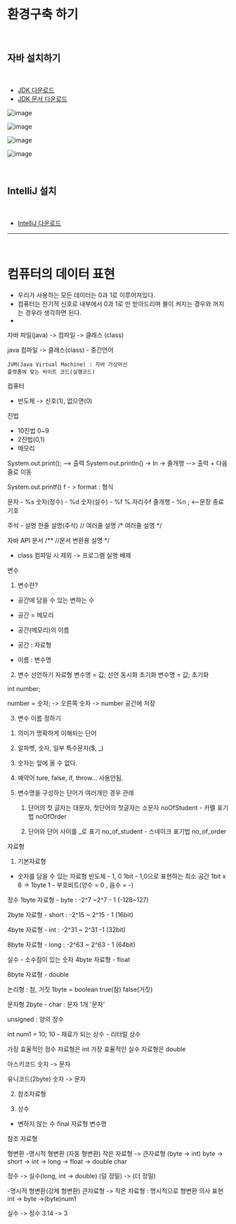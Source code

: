 # 환경구축 하기
<br>

## 자바 설치하기 
<br>

- <a href="https://www.oracle.com/kr/java/technologies/downloads/" target="_blank">JDK 다운로드</a>
- <a href="https://www.oracle.com/java/technologies/javase-jdk18-doc-downloads.html" target="_blank">JDK 문서 다운로드</a>

![image](https://github.com/Giyong8504/study/assets/128211712/4731eb37-a6b1-486d-b949-bea32d465828)

![image](https://github.com/Giyong8504/study/assets/128211712/076d1387-d9e8-4a51-86c5-192fee105983)

![image](https://github.com/Giyong8504/study/assets/128211712/85170272-b51c-4e55-b007-e0c2b54d6297)

![image](https://github.com/Giyong8504/study/assets/128211712/8e1752ff-f4b4-46c8-9e80-503086ce8f7d)

<br>

## IntelliJ 설치
<br>

- <a href="https://www.jetbrains.com/ko-kr/idea/" traget="_blank">IntelliJ 다운로드</a>

----------------
<br>

# 컴퓨터의 데이터 표현
- 우리가 사용하는 모든 데이터는 0과 1로 이루어져있다.
- 컴퓨터는 전기적 신호로 내부에서 0과 1로 만 받아드리며 불이 켜지는 경우와 꺼지는 경우라 생각하면 된다.
- 

자바 파일(java) -> 컴파일 -> 클래스 (class)

java 컴파일 -> 클래스(class) - 중간언어

	JVM(Java Virtual Machine) : 자바 가상머신
	플랫폼에 맞는 바이트 코드(실행코드)

컴퓨터
- 반도체 -> 신호(1), 없으면(0)

진법
- 10진법 0~9
- 2진법(0,1)
- 메모리

 System.out.print();
   --> 출력 
 System.out.println() -> ln -> 줄개행
  --> 출력 + 다음줄로 이동

System.out.printf()
f - > format : 형식

문자 - %s
숫자(정수) - %d
숫자(실수) - %f
	    %.자리수f
줄개행 - %n
; <--문장 종료 기호

주석 - 설명
한줄 설명(주석) //
여러줄 설명 /* 여러줄 설명 */

자바 API 문서
/**
 //문서 변환용 설명
*/

- class 컴파일 시 제외
-> 프로그램 실행 배제




변수
1. 변수란?
 - 공간에 담을 수 있는 변하는 수
 - 공간 = 메모리
 - 공간(메모리)의 이름

 - 공간 : 자료형
 - 이름 : 변수명

2. 변수 선언하기
 자료형 변수명 = 값; 선언 동시화 초기화
변수명 = 값; 초기화
 
 int number;

number = 숫자;  -> 오른쪽 숫자 -> number 공간에 저장


3. 변수 이름 정하기
 1) 의미가 명확하게 이해되는 단어
 2) 알파벳, 숫자, 일부 특수문자($, _)
 3) 숫자는 앞에 올 수 없다.
 4) 예약어
    ture, false, if, throw... 사용안됨.

 5) 변수명을 구성하는 단어가 여러개인 경우
    관례
    1) 단어의 첫 글자는 대문자, 첫단어의 첫글자는 소문자
    noOfStudent  - 카멜 표기법
    noOfOrder

    2) 단어와 단어 사이를 _로 표기
    no_of_student - 스네이크 표기법
    no_of_order



자료형
1. 기본자료형
 - 숫자를 담을 수 있는 자료형
  반도체 - 1, 0
  1bit - 1,0으로 표현하는 최소 공간
  1bit x 8  -> 1byte
  1 - 부호비트(양수 = 0 , 음수 = -)
  
  정수
  1byte 자료형 - byte : -2^7 ~2^7 - 1 (-128~127)
 
  2byte 자료형 - short : -2^15 ~ 2^15 - 1
  (16bit)

  4byte 자료형 - int : -2^31 ~ 2^31 -1 
  (32bit)  

  8byte 자료형 - long : -2^63 ~ 2^63 - 1
  (64bit)


  실수 - 소수점이 있는 숫자
  4byte 자료형 - float

  8byte 자료형 - double

  논리형 : 참, 거짓
	1byte = boolean
		true(참)
		false(거짓)
  
  문자형
     2byte - char
                     : 문자 1개
		 '문자'

  unsigned : 양의 정수

int num1 = 10;
10 - 재료가 되는 상수 - 리터럴 상수

가장 효율적인 정수 자료형은 int
가장 효율적인 실수 자료형은 double




  아스키코드
    숫자 -> 문자
    
  유니코드(2byte)
    숫자 -> 문자

  2. 참조자료형


  3. 상수 
   - 변하지 않는 수
   final 자료형 변수명
 

참조 자료형



형변환
-명시적 형변환 (자동 형변환)
작은 자료형 -> 큰자료형 (byte -> int)
byte -> short -> int -> long     -> float -> double
          char

정수 -> 실수(long, int -> double)
(덜 정밀) -> (더 정밀)

-명시적 형변환(강제 형변환)
큰자료형 -> 작은 자료형 : 명시적으로 형변환 의사 표현
int -> byte ->(byte)num1

실수 -> 정수
3.14 -> 3
